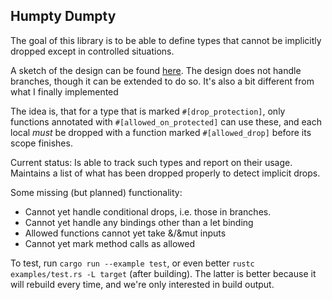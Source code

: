 ## Humpty Dumpty

The goal of this library is to be able to define types that cannot be implicitly
dropped except in controlled situations.

A sketch of the design can be found [here](https://gist.github.com/Manishearth/045ee457d6f81183ec6b). The design does not handle branches,
though it can be extended to do so. It's also a bit different from what I finally implemented

The idea is, that for a type that is marked `#[drop_protection]`, only functions annotated with `#[allowed_on_protected]` can use these,
and each local *must* be dropped with a function marked `#[allowed_drop]` before its scope finishes.

Current status: Is able to track such types and report on their usage. Maintains a list of what has been dropped properly to 
detect implicit drops.

Some missing (but planned) functionality:

 - Cannot yet handle conditional drops, i.e. those in branches. 
 - Cannot yet handle any bindings other than a let binding
 - Allowed functions cannot yet take &/&mut inputs
 - Cannot yet mark method calls as allowed


To test, run `cargo run --example test`, or even better `rustc examples/test.rs -L target` (after building). The latter is better
because it will rebuild every time, and we're only interested in build output.